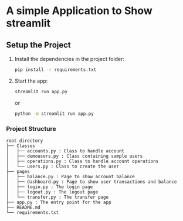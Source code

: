# A simple Application to Show streamlit

## Setup the Project

1. Install the dependencies in the project folder:
    ```sh
    pip install -r requirements.txt
    ```

2. Start the app:
    ```sh
    streamlit run app.py
    ```
    or
    ```sh
    python -m streamlit run app.py
    ```

### Project Structure

```
root directory
├── Classes
│   ├── accounts.py : Class to handle account
│   ├── demousers.py : Class containing sample users
│   ├── operations.py : Class to handle account operations
│   └── users.py : Class to create the user
├── pages
│   ├── balance.py : Page to show account balance
│   ├── dashboard.py : Page to show user transactions and balance
│   ├── login.py : The login page
│   ├── logout.py : The logout page
│   └── transfer.py : The transfer page
├── app.py : The entry point for the app
├── README.md
└── requirements.txt
```
